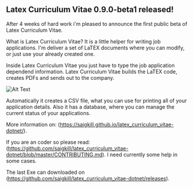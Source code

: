 ## Latex Curriculum Vitae 0.9.0-beta1 released!

After 4 weeks of hard work i'm pleased to announce the first public beta of Latex Curriculum Vitae.

What is Latex Curriculum Vitae? It is a little helper for writing job applications. I'm deliver a set of LaTEX documents where you can modify, or just use your already created one.

Inside Latex Curriculum Vitae you just have to type the job application dependend information. Latex Curriculum Vitae builds the LaTEX code, creates PDFs and sends out to the company.

![Alt Text](https://dev-to-uploads.s3.amazonaws.com/i/s0fr9mjii77hcx29k6wl.png)

Automatically it creates a CSV file, what you can use for printing all of your application details. Also it has a database, where you can manage the current status of your applications.

More information on: (https://saigkill.github.io/latex_curriculum_vitae-dotnet/).

If you are an coder so please read: (https://github.com/saigkill/latex_curriculum_vitae-dotnet/blob/master/CONTRIBUTING.md). I need currently some help in some cases.

The last Exe can downloaded on (https://github.com/saigkill/latex_curriculum_vitae-dotnet/releases).